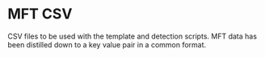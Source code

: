 # MFT CSV

CSV files to be used with the template and detection scripts. MFT data has been
distilled down to a key value pair in a common format.
